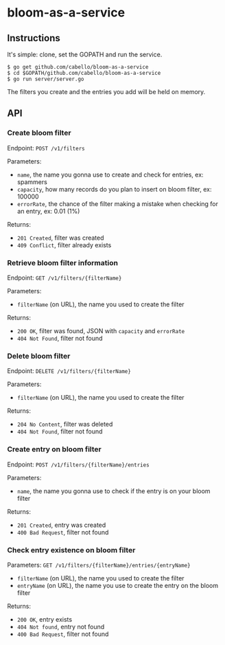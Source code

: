 # bloom-as-a-service

## Instructions

It's simple: clone, set the GOPATH and run the service.

    $ go get github.com/cabello/bloom-as-a-service
    $ cd $GOPATH/github.com/cabello/bloom-as-a-service
    $ go run server/server.go

The filters you create and the entries you add will be held on memory.

## API

### Create bloom filter

Endpoint: `POST /v1/filters`

Parameters:

- `name`, the name you gonna use to create and check for entries, ex: spammers
- `capacity`, how many records do you plan to insert on bloom filter, ex: 100000
- `errorRate`, the chance of the filter making a mistake when checking for an entry, ex: 0.01 (1%)

Returns:

- `201 Created`, filter was created
- `409 Conflict`, filter already exists

### Retrieve bloom filter information

Endpoint: `GET /v1/filters/{filterName}`

Parameters:

- `filterName` (on URL), the name you used to create the filter

Returns:

- `200 OK`, filter was found, JSON with `capacity` and `errorRate`
- `404 Not Found`, filter not found

### Delete bloom filter

Endpoint: `DELETE /v1/filters/{filterName}`

Parameters:

- `filterName` (on URL), the name you used to create the filter

Returns:

- `204 No Content`, filter was deleted
- `404 Not Found`, filter not found

### Create entry on bloom filter

Endpoint: `POST /v1/filters/{filterName}/entries`

Parameters:

- `name`, the name you gonna use to check if the entry is on your bloom filter

Returns:

- `201 Created`, entry was created
- `400 Bad Request`, filter not found


### Check entry existence on bloom filter

Parameters: `GET /v1/filters/{filterName}/entries/{entryName}`

- `filterName` (on URL), the name you used to create the filter
- `entryName` (on URL), the name you use to create the entry on the bloom filter

Returns:

- `200 OK`, entry exists
- `404 Not found`, entry not found
- `400 Bad Request`, filter not found


